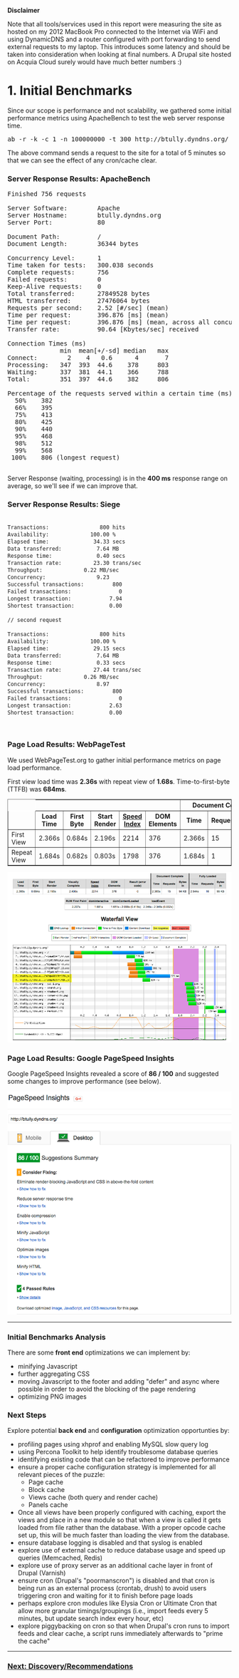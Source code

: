 
**Disclaimer**

Note that all tools/services used in this report were measuring the site as hosted on my 2012 MacBook Pro connected to the Internet via WiFi and using DynamicDNS and a router configured with port forwarding to send external requests to my laptop. This introduces some latency and should be taken into consideration when looking at final numbers. A Drupal site hosted on Acquia Cloud surely would have much better numbers :)

# 1. Initial Benchmarks

Since our scope is performance and not scalability, we gathered some initial performance metrics using ApacheBench to test the web server response time.

<pre>ab -r -k -c 1 -n 100000000 -t 300 http://btully.dyndns.org/</pre>

The above command sends a request to the site for a total of 5 minutes so that we can see the effect of any cron/cache clear.

### Server Response Results: ApacheBench
<pre>
Finished 756 requests

Server Software:        Apache
Server Hostname:        btully.dyndns.org
Server Port:            80

Document Path:          /
Document Length:        36344 bytes

Concurrency Level:      1
Time taken for tests:   300.038 seconds
Complete requests:      756
Failed requests:        0
Keep-Alive requests:    0
Total transferred:      27849528 bytes
HTML transferred:       27476064 bytes
Requests per second:    2.52 [#/sec] (mean)
Time per request:       396.876 [ms] (mean)
Time per request:       396.876 [ms] (mean, across all concurrent requests)
Transfer rate:          90.64 [Kbytes/sec] received

Connection Times (ms)
              min  mean[+/-sd] median   max
Connect:        2    4   0.6      4       7
Processing:   347  393  44.6    378     803
Waiting:      337  381  44.1    366     788
Total:        351  397  44.6    382     806

Percentage of the requests served within a certain time (ms)
  50%    382
  66%    395
  75%    413
  80%    425
  90%    440
  95%    468
  98%    512
  99%    568
 100%    806 (longest request)
 </pre>
 
 Server Response (waiting, processing) is in the **400 ms** response range on average, so we'll see if we can improve that.

### Server Response Results: Siege
<pre><code>
Transactions:		         800 hits
Availability:		      100.00 %
Elapsed time:		       34.33 secs
Data transferred:	        7.64 MB
Response time:		        0.40 secs
Transaction rate:	       23.30 trans/sec
Throughput:		        0.22 MB/sec
Concurrency:		        9.23
Successful transactions:         800
Failed transactions:	           0
Longest transaction:	        7.94
Shortest transaction:	        0.00

// second request

Transactions:		         800 hits
Availability:		      100.00 %
Elapsed time:		       29.15 secs
Data transferred:	        7.64 MB
Response time:		        0.33 secs
Transaction rate:	       27.44 trans/sec
Throughput:		        0.26 MB/sec
Concurrency:		        8.97
Successful transactions:         800
Failed transactions:	           0
Longest transaction:	        2.63
Shortest transaction:	        0.00

</code>
</pre>


###  Page Load Results: WebPageTest

We used WebPageTest.org to gather initial performance metrics on page load performance. 

First view load time was **2.36s** with repeat view of **1.68s**. Time-to-first-byte (TTFB) was **684ms**.

[](http://www.webpagetest.org/result/160524_7Q_1Q6F/)

<table id="tableResults" class="pretty" align="center" border="1" cellpadding="10" cellspacing="0">
	<tbody>
		<tr>
			<th align="center" class="empty" valign="middle" style="border:1px white solid;"></th>
			<th align="center" class="empty" valign="middle" colspan="5"></th>
			<th align="center" class="border" valign="middle" colspan="3">Document Complete</th>
			<th align="center" class="border" valign="middle" colspan="4">Fully Loaded</th>
		</tr>
		<tr>
			<th align="center" class="empty" valign="middle"></th>
			<th align="center" valign="middle">Load Time</th>
			<th align="center" valign="middle">First Byte</th>
			<th align="center" valign="middle">Start Render</th>
			<th align="center" valign="middle"><a href="https://sites.google.com/a/webpagetest.org/docs/using-webpagetest/metrics/speed-index" target="_blank">Speed Index</a></th>
			<th align="center" valign="middle">DOM Elements</th>
			<th align="center" class="border" valign="middle">Time</th>
			<th align="center" valign="middle">Requests</th>
			<th align="center" valign="middle">Bytes In</th>
			<th align="center" class="border" valign="middle">Time</th>
			<th align="center" valign="middle">Requests</th>
			<th align="center" valign="middle">Bytes In</th>
			<th align="center" valign="middle">Cost</th>
		</tr>
		<tr>
			<td align="left" valign="middle">First View </td>
			<td id="fvLoadTime" valign="middle">2.366s</td>
			<td id="fvTTFB" valign="middle">0.684s</td>
			<td id="fvStartRender" valign="middle">2.196s</td>
			<td id="fvVisual" valign="middle">2214</td>
			<td id="fvDomElements" valign="middle">376</td>
			<td id="fvDocComplete" class="border" valign="middle">2.366s</td>
			<td id="fvRequestsDoc" valign="middle">15</td>
			<td id="fvBytesDoc" valign="middle">94 KB</td>
			<td id="fvFullyLoaded" class="border" valign="middle">2.544s</td>
			<td id="fvRequests" valign="middle">16</td>
			<td id="fvBytes" valign="middle">99 KB</td>
		</tr>
		<tr>
			<td align="left" class="even" valign="middle">Repeat View </td>
			<td id="rvLoadTime" class="even" valign="middle">1.684s</td>
			<td id="rvTTFB" class="even" valign="middle">0.682s</td>
			<td id="rvStartRender" class="even" valign="middle">0.803s</td>
			<td id="rvVisual" class="even" valign="middle">1798</td>
			<td id="rvDomElements" class="even" valign="middle">376</td>
			<td id="rvDocComplete" class="even border" valign="middle">1.684s</td>
			<td id="rvRequestsDoc" class="even" valign="middle">1</td>
			<td id="rvBytesDoc" class="even" valign="middle">37 KB</td>
			<td id="rvFullyLoaded" class="even border" valign="middle">1.684s</td>
			<td id="rvRequests" class="even" valign="middle">1</td>
			<td id="rvBytes" class="even" valign="middle">37 KB</td>
		</tr>
	</tbody>
</table>


  ![](images/webpagetest-initial-metrics.png)

###  Page Load Results: Google PageSpeed Insights

Google PageSpeed Insights revealed a score of **86 / 100** and suggested some changes to improve performance (see below).

![](images/google-pagespeed-initial-metrics.png)


---

### Initial Benchmarks Analysis

There are some **front end** optimizations we can implement by:
* minifying Javascript
* further aggregating CSS
* moving Javascript to the footer and adding "defer" and async where possible in order to avoid the blocking of the page rendering
* optimizing PNG images


### Next Steps
Explore potential **back end** and **configuration** optimization opportunties by:
* profiling pages using xhprof and enabling MySQL slow query log
* using Percona Toolkit to help identify troublesome database queries
* identifying existing code that can be refactored to improve performance
* ensure a proper cache configuration strategy is implemented for all relevant pieces of the puzzle:
  * Page cache
  * Block cache
  * Views cache (both query and render cache)
  * Panels cache
* Once all views have been properly configured with caching, export the views and place in a new module so that when a view is called it gets loaded from file rather than the database. With a proper opcode cache set up, this will be much faster than loading the view from the database.
* ensure database logging is disabled and that syslog is enabled
* explore use of external cache to reduce database usage and speed up queries (Memcached, Redis)
* explore use of proxy server as an additional cache layer in front of Drupal (Varnish)
* ensure cron (Drupal's "poormanscron") is disabled and that cron is being run as an external process (crontab, drush) to avoid users triggering cron and waiting for it to finish before page loads
* perhaps explore cron modules like Elysia Cron or Ultimate Cron that allow more granular timings/groupings (i.e., import feeds every 5 minutes, but update search index every hour, etc)  
* explore piggybacking on cron so that when Drupal's cron runs to import feeds and clear cache, a script runs immediately afterwards to "prime the cache"



---

### [Next: Discovery/Recommendations](02-discovery-recommendations.md)
